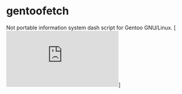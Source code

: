 # gentoofetch
Not portable information system dash script for Gentoo GNU/Linux.
[![](http://picresize.com/popup.html?images/rsz_wayland-screenshot.png)]
